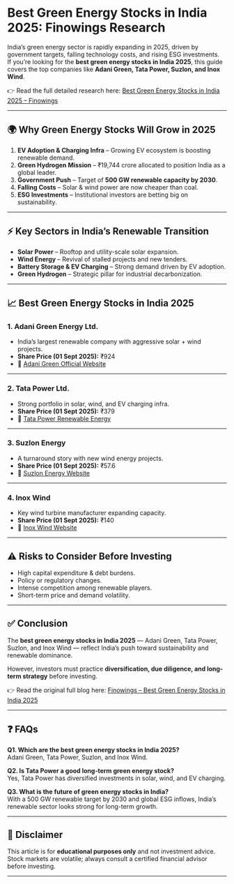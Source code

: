 # Best Green Energy Stocks in India 2025: Finowings Research

India’s green energy sector is rapidly expanding in 2025, driven by government targets, falling technology costs, and rising ESG investments.  
If you’re looking for the **best green energy stocks in India 2025**, this guide covers the top companies like **Adani Green, Tata Power, Suzlon, and Inox Wind**.  

👉 Read the full detailed research here: [Best Green Energy Stocks in India 2025 – Finowings](https://www.finowings.com/Stock/green-energy-stocks)

---

## 🌍 Why Green Energy Stocks Will Grow in 2025

1. **EV Adoption & Charging Infra** – Growing EV ecosystem is boosting renewable demand.  
2. **Green Hydrogen Mission** – ₹19,744 crore allocated to position India as a global leader.  
3. **Government Push** – Target of **500 GW renewable capacity by 2030**.  
4. **Falling Costs** – Solar & wind power are now cheaper than coal.  
5. **ESG Investments** – Institutional investors are betting big on sustainability.  

---

## ⚡ Key Sectors in India’s Renewable Transition

- **Solar Power** – Rooftop and utility-scale solar expansion.  
- **Wind Energy** – Revival of stalled projects and new tenders.  
- **Battery Storage & EV Charging** – Strong demand driven by EV adoption.  
- **Green Hydrogen** – Strategic pillar for industrial decarbonization.  

---

## 📈 Best Green Energy Stocks in India 2025

### 1. Adani Green Energy Ltd.
- India’s largest renewable company with aggressive solar + wind projects.  
- **Share Price (01 Sept 2025):** ₹924  
- 🔗 [Adani Green Official Website](https://www.adanigreenenergy.com/)  

---

### 2. Tata Power Ltd.
- Strong portfolio in solar, wind, and EV charging infra.  
- **Share Price (01 Sept 2025):** ₹379  
- 🔗 [Tata Power Renewable Energy](https://www.tatapower.com/renewable-energy.aspx)  

---

### 3. Suzlon Energy
- A turnaround story with new wind energy projects.  
- **Share Price (01 Sept 2025):** ₹57.6  
- 🔗 [Suzlon Energy Website](https://www.suzlon.com/)  

---

### 4. Inox Wind
- Key wind turbine manufacturer expanding capacity.  
- **Share Price (01 Sept 2025):** ₹140  
- 🔗 [Inox Wind Website](https://inoxwind.com/)  

---

## ⚠️ Risks to Consider Before Investing

- High capital expenditure & debt burdens.  
- Policy or regulatory changes.  
- Intense competition among renewable players.  
- Short-term price and demand volatility.  

---

## ✅ Conclusion

The **best green energy stocks in India 2025** — Adani Green, Tata Power, Suzlon, and Inox Wind — reflect India’s push toward sustainability and renewable dominance.  

However, investors must practice **diversification, due diligence, and long-term strategy** before investing.  

👉 Read the original full blog here: [Finowings – Best Green Energy Stocks in India 2025](https://www.finowings.com/Stock/green-energy-stocks)

---

## ❓ FAQs

**Q1. Which are the best green energy stocks in India 2025?**  
Adani Green, Tata Power, Suzlon, and Inox Wind.  

**Q2. Is Tata Power a good long-term green energy stock?**  
Yes, Tata Power has diversified investments in solar, wind, and EV charging.  

**Q3. What is the future of green energy stocks in India?**  
With a 500 GW renewable target by 2030 and global ESG inflows, India’s renewable sector looks strong for long-term growth.  

---

## 📌 Disclaimer
This article is for **educational purposes only** and not investment advice.  
Stock markets are volatile; always consult a certified financial advisor before investing.  

---
